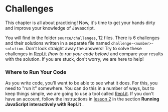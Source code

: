 # Challenges
This chapter is all about practicing! Now, it's time to get your hands dirty and improve your knowledge of Javascript.

You will find in the folder `source/challenges`, 12 files. There is 6 challenges and their solutions written in a separate file named `challenge-<number>-solution`. Don't look straight away the answers! Try to solve these challenges in [Repl.it](https://replit.com/) _(how to run your code below)_ and compare your results with the solution. If you are stuck, don't worry, we are here to help!

### Where to Run Your Code
As you write code, you'll want to be able to see what it does. For this, you need to "run it" somewhere. You can do this in a number of ways, but to keep things simple, we are going to use a tool called [Repl.it](https://replit.com/). If you don't have an account, follow the instructions in [lesson 2](lesson-2-command-line-js-basics.md) in the section **Running JavaScript interactively with Repl.it** .